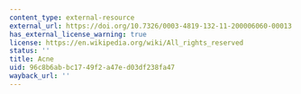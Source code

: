 ```yaml
---
content_type: external-resource
external_url: https://doi.org/10.7326/0003-4819-132-11-200006060-00013
has_external_license_warning: true
license: https://en.wikipedia.org/wiki/All_rights_reserved
status: ''
title: Acne
uid: 96c8b6ab-bc17-49f2-a47e-d03df238fa47
wayback_url: ''
---
```

